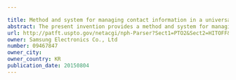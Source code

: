 ```yaml
---

title: Method and system for managing contact information in a universal plug and play home network environment
abstract: The present invention provides a method and system for managing contact information in a universal plug and play (UPnP) home network environment. In one embodiment, the present invention provides a method of a telephony server (TS) for providing contact information to a telephony control point (TelCP) in a universal plug and play home network environment. The method includes receiving a request for providing contact information updates associated with at least one contact entry from the TelCP connected to the TS in an UPnP home network environment. The method further includes obtaining the requested contact information updates from an address book associated with the at least one contact entry. The method also includes providing the obtained contact information updates associated with the at least one contact entry to the TelCP.
url: http://patft.uspto.gov/netacgi/nph-Parser?Sect1=PTO2&Sect2=HITOFF&p=1&u=%2Fnetahtml%2FPTO%2Fsearch-adv.htm&r=1&f=G&l=50&d=PALL&S1=09467847&OS=09467847&RS=09467847
owner: Samsung Electronics Co., Ltd
number: 09467847
owner_city: 
owner_country: KR
publication_date: 20150804
---
```

